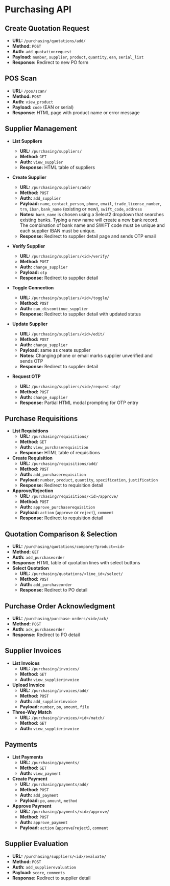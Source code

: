 # Purchasing API

## Create Quotation Request
- **URL:** `/purchasing/quotations/add/`
- **Method:** `POST`
- **Auth:** `add_quotationrequest`
- **Payload:** `number`, `supplier`, `product`, `quantity`, `ean`, `serial_list`
- **Response:** Redirect to new PO form

## POS Scan
- **URL:** `/pos/scan/`
- **Method:** `POST`
- **Auth:** `view_product`
- **Payload:** `code` (EAN or serial)
- **Response:** HTML page with product name or error message

## Supplier Management
- **List Suppliers**
  - **URL:** `/purchasing/suppliers/`
  - **Method:** `GET`
  - **Auth:** `view_supplier`
  - **Response:** HTML table of suppliers

- **Create Supplier**
  - **URL:** `/purchasing/suppliers/add/`
  - **Method:** `POST`
  - **Auth:** `add_supplier`
  - **Payload:** `name`, `contact_person`, `phone`, `email`, `trade_license_number`, `trn`, `iban`, `bank_name` (existing or new), `swift_code`, `address`
  - **Notes:** `bank_name` is chosen using a Select2 dropdown that searches existing banks. Typing a new name will create a new bank record. The combination of bank name and SWIFT code must be unique and each supplier IBAN must be unique.
  - **Response:** Redirect to supplier detail page and sends OTP email

- **Verify Supplier**
  - **URL:** `/purchasing/suppliers/<id>/verify/`
  - **Method:** `POST`
  - **Auth:** `change_supplier`
  - **Payload:** `otp`
  - **Response:** Redirect to supplier detail

- **Toggle Connection**
  - **URL:** `/purchasing/suppliers/<id>/toggle/`
  - **Method:** `POST`
  - **Auth:** `can_discontinue_supplier`
  - **Response:** Redirect to supplier detail with updated status

- **Update Supplier**
  - **URL:** `/purchasing/suppliers/<id>/edit/`
  - **Method:** `POST`
  - **Auth:** `change_supplier`
  - **Payload:** same as create supplier
  - **Notes:** Changing phone or email marks supplier unverified and sends OTP
  - **Response:** Redirect to supplier detail

- **Request OTP**
  - **URL:** `/purchasing/suppliers/<id>/request-otp/`
  - **Method:** `POST`
  - **Auth:** `change_supplier`
  - **Response:** Partial HTML modal prompting for OTP entry

## Purchase Requisitions
- **List Requisitions**
  - **URL:** `/purchasing/requisitions/`
  - **Method:** `GET`
  - **Auth:** `view_purchaserequisition`
  - **Response:** HTML table of requisitions
- **Create Requisition**
  - **URL:** `/purchasing/requisitions/add/`
  - **Method:** `POST`
  - **Auth:** `add_purchaserequisition`
  - **Payload:** `number`, `product`, `quantity`, `specification`, `justification`
  - **Response:** Redirect to requisition detail
- **Approve/Rejection**
  - **URL:** `/purchasing/requisitions/<id>/approve/`
  - **Method:** `POST`
  - **Auth:** `approve_purchaserequisition`
  - **Payload:** `action` (`approve` or `reject`), `comment`
  - **Response:** Redirect to requisition detail

## Quotation Comparison & Selection
- **URL:** `/purchasing/quotations/compare/?product=<id>`
- **Method:** `GET`
- **Auth:** `add_purchaseorder`
- **Response:** HTML table of quotation lines with select buttons
- **Select Quotation**
  - **URL:** `/purchasing/quotations/<line_id>/select/`
  - **Method:** `POST`
  - **Auth:** `add_purchaseorder`
  - **Response:** Redirect to PO detail

## Purchase Order Acknowledgment
- **URL:** `/purchasing/purchase-orders/<id>/ack/`
- **Method:** `POST`
- **Auth:** `ack_purchaseorder`
- **Response:** Redirect to PO detail

## Supplier Invoices
- **List Invoices**
  - **URL:** `/purchasing/invoices/`
  - **Method:** `GET`
  - **Auth:** `view_supplierinvoice`
- **Upload Invoice**
  - **URL:** `/purchasing/invoices/add/`
  - **Method:** `POST`
  - **Auth:** `add_supplierinvoice`
  - **Payload:** `number`, `po`, `amount`, `file`
- **Three-Way Match**
  - **URL:** `/purchasing/invoices/<id>/match/`
  - **Method:** `GET`
  - **Auth:** `view_supplierinvoice`

## Payments
- **List Payments**
  - **URL:** `/purchasing/payments/`
  - **Method:** `GET`
  - **Auth:** `view_payment`
- **Create Payment**
  - **URL:** `/purchasing/payments/add/`
  - **Method:** `POST`
  - **Auth:** `add_payment`
  - **Payload:** `po`, `amount`, `method`
- **Approve Payment**
  - **URL:** `/purchasing/payments/<id>/approve/`
  - **Method:** `POST`
  - **Auth:** `approve_payment`
  - **Payload:** `action` (`approve`/`reject`), `comment`

## Supplier Evaluation
- **URL:** `/purchasing/suppliers/<id>/evaluate/`
- **Method:** `POST`
- **Auth:** `add_supplierevaluation`
- **Payload:** `score`, `comments`
- **Response:** Redirect to supplier detail
